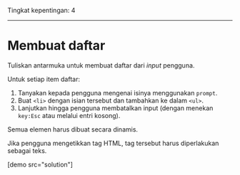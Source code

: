 Tingkat kepentingan: 4

---

# Membuat daftar

Tuliskan antarmuka untuk membuat daftar dari _input_ pengguna.

Untuk setiap item daftar:

1. Tanyakan kepada pengguna mengenai isinya menggunakan `prompt`.
2. Buat `<li>` dengan isian tersebut dan tambahkan ke dalam `<ul>`.
3. Lanjutkan hingga pengguna membatalkan input (dengan menekan `key:Esc` atau melalui entri kosong).

Semua elemen harus dibuat secara dinamis.

Jika pengguna mengetikkan tag HTML, tag tersebut harus diperlakukan sebagai teks.

[demo src="solution"]
